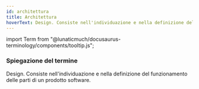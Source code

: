 ```yaml
---
id: architettura
title: Architettura
hoverText: Design. Consiste nell'individuazione e nella definizione del funzionamento delle parti di un prodotto software.
---
```


import Term from "@lunaticmuch/docusaurus-terminology/components/tooltip.js";


### Spiegazione del termine

Design. Consiste nell'individuazione e nella definizione del funzionamento delle parti di un <Term popup="Insieme di artefatti raccolti ed esposti in modo organizzato che permettono l'utilizzo di un programma da parte di un utente." reference="/docs/RTB/Termini/Prodotto">prodotto</Term> software.